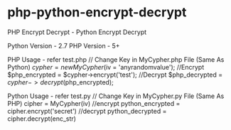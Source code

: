 # php-python-encrypt-decrypt
PHP Encrypt Decrypt - Python Encrypt Decrypt

Python Version - 2.7 
PHP Version - 5+

PHP  Usage - refer test.php
  // Change Key in MyCypher.php File (Same As Python) 
  $cypher = new MyCypher($iv = 'anyrandomvalue'); 
  //Encrypt  
  $php_encrypted      = $cypher->encrypt('test'); 
  //Decrypt 
  $php_decrypted      = $cypher->decrypt($php_encrypted); 


Python Usage - refer test.py
	// Change Key in MyCypher.py File (Same As PHP)
	cipher = MyCypher(iv) 
	//encrypt 
	python_encrypted = cipher.encrypt('secret')
	//decrypt
    python_decrypted = cipher.decrypt(enc_str)
